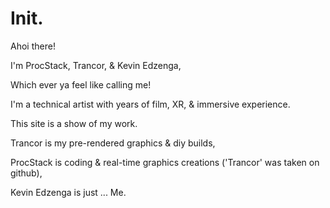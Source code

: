 # Init.

Ahoi there!

I'm ProcStack, Trancor, & Kevin Edzenga,

  Which ever ya feel like calling me!

I'm a technical artist with years of film, XR, & immersive experience.

  This site is a show of my work.

Trancor is my pre-rendered graphics & diy builds,

ProcStack is coding & real-time graphics creations ('Trancor' was taken on github),

Kevin Edzenga is just ... Me.